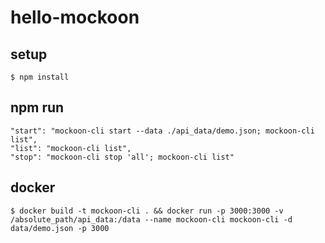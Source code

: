 # hello-mockoon

## setup

```shell
$ npm install
```

## npm run
```
"start": "mockoon-cli start --data ./api_data/demo.json; mockoon-cli list",
"list": "mockoon-cli list",
"stop": "mockoon-cli stop 'all'; mockoon-cli list"
```

## docker

```shell
$ docker build -t mockoon-cli . && docker run -p 3000:3000 -v /absolute_path/api_data:/data --name mockoon-cli mockoon-cli -d data/demo.json -p 3000
```

